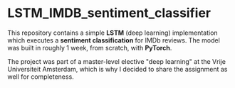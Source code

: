 # LSTM_IMDB_sentiment_classifier

This repository contains a simple **LSTM** (deep learning) implementation which executes a **sentiment classification** for IMDb reviews.
The model was built in roughly 1 week, from scratch, with **PyTorch**. 

The project was part of a master-level elective "deep learning" at the Vrije Universiteit Amsterdam, which is why I decided to share the assignment as well for completeness.
